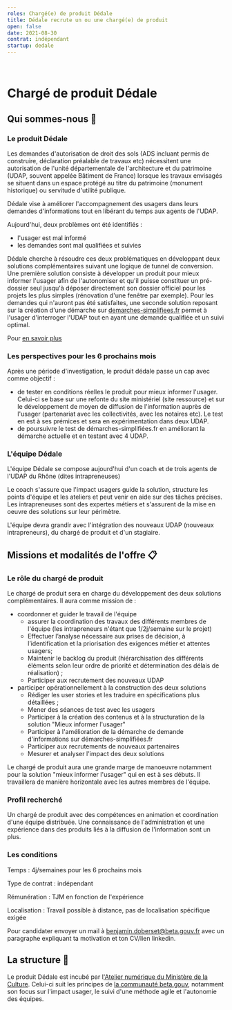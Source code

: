 ```yaml
---
roles: Chargé(e) de produit Dédale
title: Dédale recrute un ou une chargé(e) de produit
open: false
date: 2021-08-30
contrat: indépendant
startup: dedale
---
```

 
# Chargé de produit Dédale


## Qui sommes-nous 👋 

### Le produit Dédale


Les demandes d'autorisation de droit des sols (ADS incluant permis de construire, déclaration préalable de travaux etc) nécessitent une autorisation de l'unité départementale de l'architecture et du patrimoine (UDAP, souvent appelée Bâtiment de France) lorsque les travaux envisagés se situent dans un espace protégé au titre du patrimoine (monument historique) ou servitude d'utilité publique.

Dédale vise à améliorer l'accompagnement des usagers dans leurs demandes d'informations tout en libérant du temps aux agents de l'UDAP. 

Aujourd'hui, deux problèmes ont été identifiés :

- l'usager est mal informé
- les demandes sont mal qualifiées et suivies

Dédale cherche à résoudre ces deux problématiques en développant deux solutions complémentaires suivant une logique de tunnel de conversion. Une première solution consiste à développer un produit pour mieux informer l'usager afin de l'autonomiser et qu'il puisse constituer un pré-dossier seul jusqu'à déposer directement son dossier officiel  pour les projets les plus simples (rénovation d'une fenêtre par exemple). Pour les demandes qui n'auront pas été satisfaites, une seconde solution reposant sur la création d'une démarche sur [demarches-simplifiees.fr](http://demarches-simplifiees.fr/) permet à l'usager d'interroger l'UDAP tout en ayant une demande qualifiée et un suivi optimal.

Pour [en savoir plus](https://beta.gouv.fr/startups/dedale.html)

### Les perspectives pour les 6 prochains mois

Après une période d'investigation, le produit dédale passe un cap avec comme objectif :

- de tester en conditions réelles le produit pour mieux informer l'usager. Celui-ci se base sur une refonte du site ministériel (site ressource) et sur le développement de moyen de diffusion de l'information auprès de l'usager (partenariat avec les collectivités, avec les notaires etc). Le test en est à ses prémices et sera en expérimentation dans deux UDAP.
- de poursuivre le test de démarches-simplifiées.fr en améliorant la démarche actuelle et en testant avec 4 UDAP.

### L'équipe Dédale

L'équipe Dédale se compose aujourd'hui d'un coach et de trois agents de l'UDAP du Rhône (dites intrapreneuses)

Le coach s'assure que l'impact usagers guide la solution, structure les points d'équipe et les ateliers et peut venir en aide sur des tâches précises. Les intrapreneuses sont des expertes métiers et s'assurent de la mise en oeuvre des solutions sur leur périmètre.

L'équipe devra grandir avec l'intégration des nouveaux UDAP (nouveaux intrapreneurs), du chargé de produit et d'un stagiaire.

## Missions et modalités de l'offre  📋

### Le rôle du chargé de produit

Le chargé de produit sera en charge du développement des deux solutions complémentaires. Il aura comme mission de :

- coordonner et guider le travail de l'équipe
    - assurer la coordination des travaux des différents membres de l'équipe (les intrapreneurs n'étant que 1/2j/semaine sur le projet)
    - Effectuer l’analyse nécessaire aux prises de décision, à l’identification et la priorisation des exigences métier et attentes usagers;
    - Maintenir le backlog du produit (hiérarchisation des différents éléments selon leur ordre de priorité et détermination des délais de réalisation) ;
    - Participer aux recrutement des nouveaux UDAP
- participer opérationnellement à la construction des deux solutions
    - Rédiger les user stories et les traduire en spécifications plus détaillées ;
    - Mener des séances de test avec les usagers
    - Participer à la création des contenus et à la structuration de la solution "Mieux informer l'usager"
    - Participer à l'amélioration de la démarche de demande d'informations sur démarches-simplifiées.fr
    - Participer aux recrutements de nouveaux partenaires
    - Mesurer et analyser l'impact des deux solutions

Le chargé de produit aura une grande marge de manoeuvre notamment pour la solution "mieux informer l'usager" qui en est à ses débuts. Il travaillera de manière horizontale avec les autres membres de l'équipe.

### Profil recherché

Un chargé de produit avec des compétences en animation et coordination d'une équipe distribuée. Une connaissance de l'administration et une expérience dans des produits liés à la diffusion de l'information sont un plus.

### Les conditions

Temps : 4j/semaines pour les 6 prochains mois

Type de contrat : indépendant

Rémunération : TJM en fonction de l'expérience

Localisation : Travail possible à distance, pas de localisation spécifique exigée

Pour candidater envoyer un mail à benjamin.doberset@beta.gouv.fr avec un paragraphe expliquant ta motivation et ton CV/lien linkedin.


## La structure 🏫

Le produit Dédale est incubé par l['Atelier numérique du Ministère de la Culture](https://www.incubateur.net/approche/incubateurs/culture.html). Celui-ci suit les principes de [la communauté beta.gouv](https://beta.gouv.fr/), notamment son focus sur l'impact usager, le suivi d'une méthode agile et l'autonomie des équipes.
